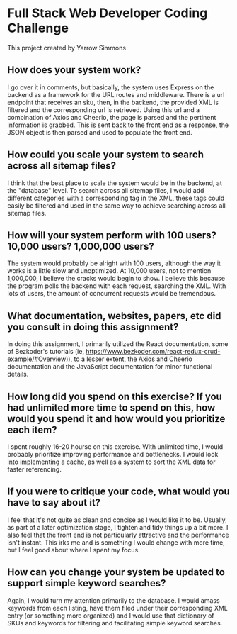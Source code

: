 # Full Stack Web Developer Coding Challenge

This project created by Yarrow Simmons

## How does your system work?

I go over it in comments, but basically, the system uses Express on the backend as a framework for the URL routes and middleware. 
There is a url endpoint that receives an sku, then, in the backend, the provided XML is filtered and the corresponding url is retrieved.
Using this url and a combination of Axios and Cheerio, the page is parsed and the pertinent information is grabbed.
This is sent back to the front end as a response, the JSON object is then parsed and used to populate the front end.

## How could you scale your system to search across all sitemap files?

I think that the best place to scale the system would be in the backend, at the "database" level.
To search across all sitemap files, I would add different categories with a corresponding tag in the XML, these tags could easily be filtered and used in the same way to achieve
searching across all sitemap files. 

## How will your system perform with 100 users? 10,000 users? 1,000,000 users?

The system would probably be alright with 100 users, although the way it works is a little slow and unoptimized.
At 10,000 users, not to mention 1,000,000, I believe the cracks would begin to show.
I believe this because the program polls the backend with each request, searching the XML. With lots of users, the amount of concurrent requests would be tremendous.

## What documentation, websites, papers, etc did you consult in doing this assignment?

In doing this assignment, I primarily utilized the React documentation, some of Bezkoder's tutorials (ie, https://www.bezkoder.com/react-redux-crud-example/#Overview)),
to a lesser extent, the Axios and Cheerio documentation and the JavaScript documentation for minor functional details.

## How long did you spend on this exercise? If you had unlimited more time to spend on this, how would you spend it and how would you prioritize each item?

I spent roughly 16-20 hourse on this exercise. With unlimited time, I would probably prioritize improving performance and bottlenecks.
I would look into implementing a cache, as well as a system to sort the XML data for faster referencing.

## If you were to critique your code, what would you have to say about it?

I feel that it's not quite as clean and concise as I would like it to be.
Usually, as part of a later optimization stage, I tighten and tidy things up a bit more.
I also feel that the front end is not particularly attractive and the performance isn't instant. This irks me and is something I would change with more time, but I feel 
good about where I spent my focus.

## How can you change your system be updated to support simple keyword searches?

Again, I would turn my attention primarily to the database.
I would amass keywords from each listing, have them filed under their corresponding XML entry (or something more organized)
and I would use that dictionary of SKUs and keywords for filtering and facilitating simple keyword searches.
